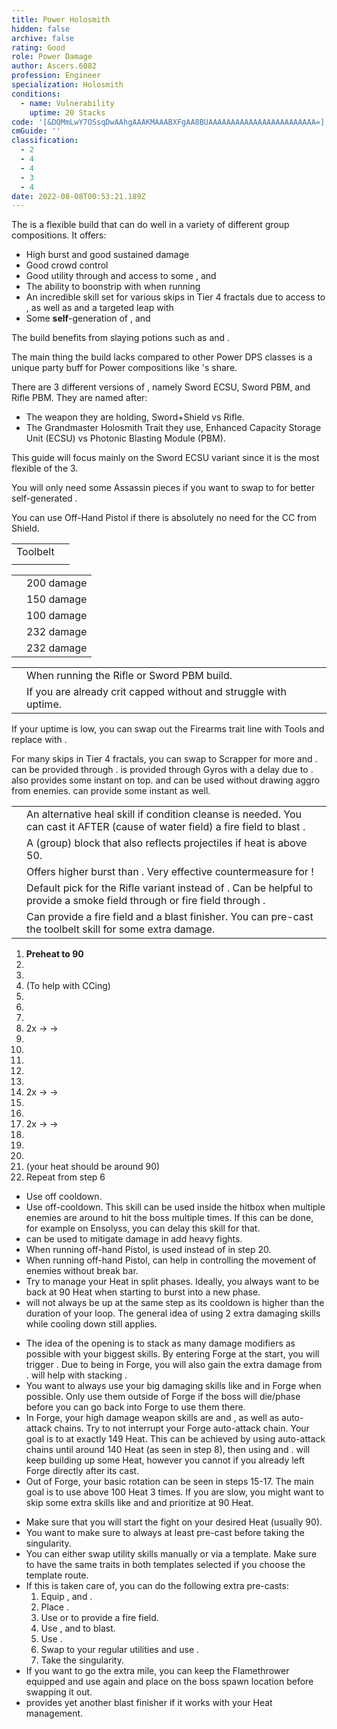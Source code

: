 ```yaml
---
title: Power Holosmith
hidden: false
archive: false
rating: Good
role: Power Damage
author: Ascers.6082
profession: Engineer
specialization: Holosmith
conditions:
  - name: Vulnerability
    uptime: 20 Stacks
code: '[&DQMmLwY7OSsqDwAAhgAAAKMAAABXFgAA8BUAAAAAAAAAAAAAAAAAAAAAAAA=]'
cmGuide: ''
classification:
  - 2
  - 4
  - 4
  - 3
  - 4
date: 2022-08-08T00:53:21.189Z
---
```


The <Specialization text="Power Holosmith" name="Holosmith"/> is a flexible build that can do well in a variety of different group compositions.
It offers:

- High burst and good sustained damage
- Good crowd control
- Good utility through <Condition name="Vulnerability"/> and access to some <Condition name="Blinded"/>, <Condition name="Crippled"/> and <Condition name="Immobile"/>
- The ability to boonstrip with <Skill name="Detonate Mine Field"/> when running <Skill name="Throw Mine"/>
- An incredible skill set for various skips in Tier 4 fractals due to access to <Effect name="Stealth"/>, as well as <Effect name="Superspeed"/> and a targeted leap with <Skill name="Jump Shot"/>
- Some **self**-generation of <Boon name="Might"/>, <Boon name="Quickness"/> and <Boon name="Fury"/>

The build benefits from slaying potions such as <Item name="Powerful Potion of slaying scarlets armies"/> and <Item name="Impact" type="Sigil"/>.

The main thing the build lacks compared to other Power DPS classes is a unique party buff for Power compositions like <Specialization text="Power Dragonhunter" name="Dragonhunter"/>'s <Skill name="Bane Signet"/> share.

There are 3 different versions of <Specialization text="Power Holosmith" name="Holosmith"/>, namely Sword ECSU, Sword PBM, and Rifle PBM. They are named after:

- The weapon they are holding, Sword+Shield vs Rifle.
- The Grandmaster Holosmith Trait they use, Enhanced Capacity Storage Unit (ECSU) vs Photonic Blasting Module (PBM).

This guide will focus mainly on the Sword ECSU variant since it is the most flexible of the 3.

<Divider text="Equipment"/>

You will only need some Assassin pieces if you want to swap to <Trait name="Sanguine Array"/> for better self-generated <Boon name="Might"/>.

You can use Off-Hand Pistol if there is absolutely no need for the CC from Shield.

<Divider text="Build"/>

<Grid>
<GridItem sm="7">
<Traits traits1Id="38" traits1="Firearms" traits1SelectedIds="1914,1923,526" traits2Id="6" traits2="Explosives" traits2SelectedIds="1882,1892,1947" traits3Id="57" traits3="Holosmith" traits3SelectedIds="2106,2152,2137"/>

</GridItem>

<GridItem sm="5">
<Card title="Additional Skills">

|                                           |                                                                                                                                                                                                               |
| ----------------------------------------- | ------------------------------------------------------------------------------------------------------------------------------------------------------------------------------------------------------------- |
| Toolbelt                                  | <Skill id="21661" size="big" disableText/><Skill id="6172" size="big" disableText/><Skill id="6178" size="big" disableText/><Skill id="42163" size="big" disableText/>                                        |
| <Skill id="6020" size="big" disableText/> | <Skill id="5806" size="big" disableText/><Skill id="5807" size="big" disableText/><Skill id="5808" size="big" disableText/><Skill id="5809" size="big" disableText/><Skill id="5810" size="big" disableText/> |

</Card>

<Card title="CC skills">

|                                    |            |
| ---------------------------------- | ---------- |
| <Skill id="21661"/>                | 200 damage |
| <Skill name="Magnetic Inversion"/> | 150 damage |
| <Skill id="6057"/>                 | 100 damage |
| <Skill id="42009"/>                | 232 damage |
| <Skill id="42521"/>                | 232 damage |

</Card>

</GridItem>
</Grid>

<Grid>

<GridItem sm="7">
<Card title="Situational Traits">

|                                                                 |                                                                                                                    |
| --------------------------------------------------------------- | ------------------------------------------------------------------------------------------------------------------ |
| <Trait name="Photonic Blasting Module" size="big" disableText/> | When running the Rifle or Sword PBM build.                                                                         |
| <Trait name="Sanguine Array" size="big" disableText/>           | If you are already crit capped without <Trait name="High Caliber"/> and struggle with <Boon name="Might"/> uptime. |

<Traits traits1Id="21" traits1="Tools" traits1SelectedIds="532,512,1856" unembossed/>

If your <Boon name="Quickness"/> uptime is low, you can swap out the Firearms trait line with Tools and replace <Skill id="5805"/> with <Skill id="43739"/>.

<Traits traits1="Scrapper" traits1Selected="Gyroscopic Acceleration" unembossed />

For many skips in Tier 4 fractals, you can swap to Scrapper for more <Effect name="Stealth"/> and <Effect name="Superspeed"/>. <Effect name="Stealth"/> can be provided through <Skill name="Sneak Gyro"/>. <Effect name="Superspeed"/> is provided through Gyros with a delay due to <Trait name="Gyroscopic Acceleration"/>. <Skill name="Medic Gyro"/> also provides some instant <Effect name="Superspeed"/> on top. <Skill name="Bulwark Gyro"/> and <Skill name="Purge Gyro"/> can be used without drawing aggro from enemies. <Skill name="Bypass Coating"/> can provide some instant <Effect name="Superspeed"/> as well.
</Card>
</GridItem>

<GridItem sm="5">
<Card title="Situational Skills">

|                                                     |                                                                                                                                                                                                         |
| --------------------------------------------------- | ------------------------------------------------------------------------------------------------------------------------------------------------------------------------------------------------------- |
| <Skill id="5857" size="big" disableText/>           | An alternative heal skill if condition cleanse is needed. You can cast it AFTER (cause of water field) a fire field to blast <Boon name="might"/>.                                                      |
| <Skill id="43739" size="big" disableText/>          | A (group) block that also reflects projectiles if heat is above 50.                                                                                                                                     |
| <Skill id="30337" size="big" disableText/>          | Offers higher burst than <Skill id="5818"/>. Very effective countermeasure for <Instability name="No Pain, No Gain"/>!                                                                                  |
| <Skill name="Bomb Kit" size="big" disableText/>     | Default pick for the Rifle variant instead of <Skill name="Rifle Turret"/>. Can be helpful to provide a smoke field through <Skill name="Smoke Bomb"/> or fire field through <Skill name="Fire Bomb"/>. |
| <Skill name="Flamethrower" size="big" disableText/> | Can provide a fire field and a blast finisher. You can pre-cast the toolbelt skill <Skill name="Incendiary Ammo"/> for some extra damage.                                                               |

</Card>

</GridItem>
</Grid>

<Divider text="Rotation/Skill Usage"/>

<Grid>
<GridItem sm="6">
<Card title="Rotation">

1.  **Preheat to 90**
2.  <Skill name="Laser Disk" profession="Engineer"/>
3.  <Skill name="engage Photon Forge" profession="Engineer"/>
4.  <Skill name="Prime light beam" profession="Engineer"/> (To help with CCing)
5.  <Skill name="Grenade Barrage" profession="Engineer"/>
6.  <Skill name="Corona Burst" profession="Engineer"/>
7.  <Skill name="Photon Blitz" profession="Engineer"/>
8.  2x <Skill name="Light Strike" profession="Engineer"/> -> <Skill name="Bright Slash" profession="Engineer"/> -> <Skill name="Flash Cutter" profession="Engineer"/>
9.  <Skill name="Corona Burst" profession="Engineer"/>
10. <Skill name="Deactivate Photon Forge" profession="Engineer"/>
11. <Skill name="Refraction Cutter" profession="Engineer"/>
12. <Skill name="Shrapnel Grenade" profession="Engineer"/>
13. <Skill name="Poison Grenade" profession="Engineer"/>
14. 2x <Skill name="Sun Edge" profession="Engineer"/> -> <Skill name="Sun Ripper" profession="Engineer"/> -> <Skill name="Gleam Saber" profession="Engineer"/>
15. <Skill name="Refraction Cutter" profession="Engineer"/>
16. <Skill name="Shrapnel Grenade" profession="Engineer"/>
17. 2x <Skill name="Sun Edge" profession="Engineer"/> -> <Skill name="Sun Ripper" profession="Engineer"/> -> <Skill name="Gleam Saber" profession="Engineer"/>
18. <Skill name="Refraction Cutter" profession="Engineer"/>
19. <Skill name="Shrapnel Grenade" profession="Engineer"/>
20. <Skill name="Freeze Grenade" profession="Engineer"/>
21. <Skill name="engage Photon Forge" profession="Engineer"/> (your heat should be around 90)
22. Repeat from step 6

</Card>
<Card title="Notes">

- Use <Skill id="6178"/> off cooldown.
- Use <Skill id="42163"/> off-cooldown. This skill can be used inside the hitbox when multiple enemies are around to hit the boss multiple times. If this can be done, for example on Ensolyss, you can delay this skill for that.
- <Skill id="5808"/> can be used to mitigate damage in add heavy fights.
- When running off-hand Pistol, <Skill name="Blowtorch"/> is used instead of <Skill name="Freeze Grenade"/> in step 20.
- When running off-hand Pistol, <Skill id="5830"/> can help in controlling the movement of enemies without break bar.
- Try to manage your Heat in split phases. Ideally, you always want to be back at 90 Heat when starting to burst into a new phase.
- <Skill name="Poison Grenade" profession="Engineer"/> will not always be up at the same step as its cooldown is higher than the duration of your loop. The general idea of using 2 extra damaging skills while cooling down still applies.

</Card>

</GridItem>
<GridItem sm="6">

<Card title="Rotation Explanation">

- The idea of the opening is to stack as many damage modifiers as possible with your biggest skills. By entering Forge at the start, you will trigger <Trait name="Solar Focusing Lens"/>. Due to being in Forge, you will also gain the extra damage from <Trait name="Lasers Edge"/>. <Skill name="Grenade Barrage"/> will help with stacking <Trait name="Explosive Temper"/>.
- You want to always use your big damaging skills like <Skill name="Laser Disk"/> and <Skill name="Prime Light Beam"/> in Forge when possible. Only use them outside of Forge if the boss will die/phase before you can go back into Forge to use them there.
- In Forge, your high damage weapon skills are <Skill name="Corona Burst"/> and <Skill name="Photon Blitz"/>, as well as auto-attack chains. Try to not interrupt your Forge auto-attack chain. Your goal is to <Skill name="Deactivate Photon forge"/> at exactly 149 Heat. This can be achieved by using auto-attack chains until around 140 Heat (as seen in step 8), then using <Skill name="Corona Burst"/> and <Skill name="Deactivate Photon forge"/>. <Skill name="Corona Burst"/> will keep building up some Heat, however you cannot <Skill id="44386"/> if you already left Forge directly after its cast.
- Out of Forge, your basic rotation can be seen in steps 15-17. The main goal is to use <Skill name="Refraction Cutter"/> above 100 Heat 3 times. If you are slow, you might want to skip some extra skills like <Skill name="Poison Grenade"/> and <Skill name="Freeze Grenade"/> and prioritize <Skill name="Engage Photon Forge"/> at 90 Heat.

</Card>

<Card title="Pre-Casting">

- Make sure that you will start the fight on your desired Heat (usually 90).
- You want to make sure to always at least pre-cast <Skill name="Laser Disk"/> before taking the singularity.
- You can either swap utility skills manually or via a template. Make sure to have the same traits in both templates selected if you choose the template route.
- If this is taken care of, you can do the following extra pre-casts:
  1. Equip <Skill name="Thumper Turret"/>, <Skill name="Bomb Kit"/> and <Skill name="Flamethrower"/>.
  2. Place <Skill name="Big Ol Bomb"/>.
  3. Use <Skill name="Fire Bomb"/> or <Skill name="Napalm"/> to provide a fire field.
  4. Use <Skill name="Rumble"/>, <Skill name="Flame Blast"/> and <Skill name="Magnetic Inversion"/> to blast.
  5. Use <Skill name="Incendiary Ammo"/>.
  6. Swap to your regular utilities and use <Skill name="Laser Disk"/>.
  7. Take the singularity.
- If you want to go the extra mile, you can keep the Flamethrower equipped and use <Skill name="Incendiary Ammo"/> again and place <Skill name="Napalm"/> on the boss spawn location before swapping it out.
- <Skill name="Holographic Shockwave"/> provides yet another blast finisher if it works with your Heat management.

</Card>

</GridItem>
</Grid>
